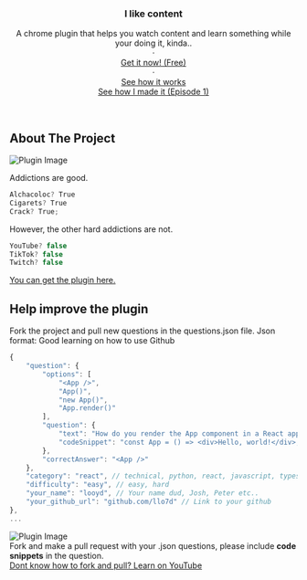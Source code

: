 <div align="center">
  <h3 align="center">I like content</h3>

  <p align="center">
    A chrome plugin that helps you watch content and learn something while your doing it, kinda..
    <br />
        ·
    <br />
    <a href="https://chromewebstore.google.com/detail/i-like-content/mlgeihihfpkikbmnpagmmjlnbmgjacom?hl=en-GB&authuser=1">Get it now! (Free)</a>
    <br />
      ·
    <br />
    <a href="https://youtu.be/HxFhqbqVTyE"> See how it works </a>
    <br />
    <a href="https://youtu.be/OJVOkqCfaKw">See how I made it (Episode 1) </a>
  </p>
</div>

</br>

<!-- ABOUT THE PROJECT -->
## About The Project
![Plugin Image](screenshot1.png)

Addictions are good. 

  ```javascript
  Alchacoloc? True
  Cigarets? True
  Crack? True;
  ```

However, the other hard addictions are not.

  ```javascript
  YouTube? false
  TikTok? false
  Twitch? false
  ```

   <a href="https://chromewebstore.google.com/detail/i-like-content/mlgeihihfpkikbmnpagmmjlnbmgjacom?hl=en-GB&authuser=1">You can get the plugin here.</a>

<!-- GETTING STARTED -->
## Help improve the plugin
Fork the project and pull new questions in the questions.json file. Json format: Good learning on how to use Github

```javascript
{
    "question": {
        "options": [
            "<App />",
            "App()",
            "new App()",
            "App.render()"
        ],
        "question": {
            "text": "How do you render the App component in a React application?",
            "codeSnippet": "const App = () => <div>Hello, world!</div>;"
        },
        "correctAnswer": "<App />"
    },
    "category": "react", // technical, python, react, javascript, typescript
    "difficulty": "easy", // easy, hard
    "your_name": "looyd", // Your name dud, Josh, Peter etc..
    "your_github_url": "github.com/llo7d" // Link to your github
},
...
```

![Plugin Image](screenshot2.png)
</br>
Fork and make a pull request with your .json questions, please include **code snippets** in the question.
</br>
[Dont know how to fork and pull? Learn on YouTube](https://www.youtube.com/results?search_query=fork+and+make+pull+request+github) 
</br>





